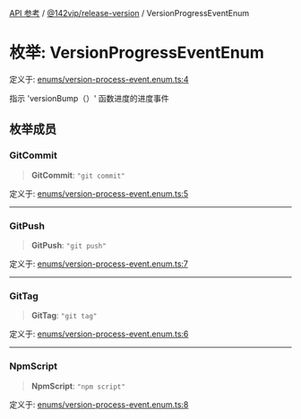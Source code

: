 [API 参考](../../../index.md) / [@142vip/release-version](../index.md) / VersionProgressEventEnum

# 枚举: VersionProgressEventEnum

定义于: [enums/version-process-event.enum.ts:4](https://github.com/142vip/core-x/blob/1eb80b292cacf818428b26e34edc36554f5c80fb/packages/release-version/src/enums/version-process-event.enum.ts#L4)

指示 'versionBump（）' 函数进度的进度事件

## 枚举成员

### GitCommit

> **GitCommit**: `"git commit"`

定义于: [enums/version-process-event.enum.ts:5](https://github.com/142vip/core-x/blob/1eb80b292cacf818428b26e34edc36554f5c80fb/packages/release-version/src/enums/version-process-event.enum.ts#L5)

***

### GitPush

> **GitPush**: `"git push"`

定义于: [enums/version-process-event.enum.ts:7](https://github.com/142vip/core-x/blob/1eb80b292cacf818428b26e34edc36554f5c80fb/packages/release-version/src/enums/version-process-event.enum.ts#L7)

***

### GitTag

> **GitTag**: `"git tag"`

定义于: [enums/version-process-event.enum.ts:6](https://github.com/142vip/core-x/blob/1eb80b292cacf818428b26e34edc36554f5c80fb/packages/release-version/src/enums/version-process-event.enum.ts#L6)

***

### NpmScript

> **NpmScript**: `"npm script"`

定义于: [enums/version-process-event.enum.ts:8](https://github.com/142vip/core-x/blob/1eb80b292cacf818428b26e34edc36554f5c80fb/packages/release-version/src/enums/version-process-event.enum.ts#L8)
